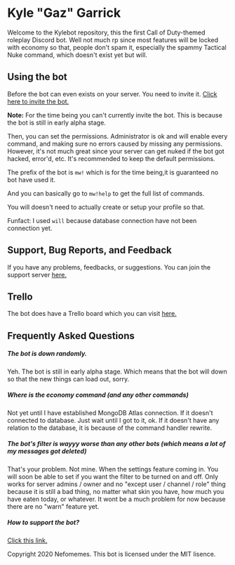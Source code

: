 # Kyle "Gaz" Garrick 
Welcome to the Kylebot repository, this the first Call of Duty-themed roleplay Discord bot. Well not much rp since most features will be locked with economy so that, people don't spam it, especially the spammy Tactical Nuke command, which doesn't exist yet but will.    

## Using the bot  
Before the bot can even exists on your server. You need to invite it. [Click here to invite the bot.](https://web.nefomemes.repl.co/kylebot/invite)   

**Note:** For the time being you can't currently invite the bot. This is because the bot is still in early alpha stage.    

Then, you can set the permissions. Administrator is ok and will enable every command, and making sure no errors caused by missing any permissions. However, it's not much great since your server can get nuked if the bot got hacked, error'd, etc. It's recommended to keep the default permissions.    

The prefix of the bot is `mw!` which is for the time being,it is guaranteed no bot have used it.    

And you can basically go to `mw!help` to get the full list of commands.    

You will doesn't need to actually create or setup your profile so that.        

Funfact: I used `will` because database connection have not been connection yet.    

## Support, Bug Reports, and Feedback  
If you have any problems, feedbacks, or suggestions. You can join the support server [here.](https://web.nefomemes.repl.co/kylebot/support)    

## Trello
The bot does have a Trello board which you can visit [here.](https://trello.com/b/dyn9b9T0/kylebot)

## Frequently Asked Questions

##### The bot is down randomly. 
Yeh. The bot is still in early alpha stage. Which means that the bot will down so that the new things can load out, sorry.    

##### Where is the economy command (and any other commands)
Not yet until I have established MongoDB Atlas connection. If it doesn't connected to database. Just wait until I got to it, ok. If it doesn't have any relation to the database, it is because of the command handler rewrite.    

##### The bot's filter is wayyy worse than any other bots (which means a lot of my messages got deleted)  
That's your problem. Not mine. When the settings feature coming in. You will soon be able to set if you want the filter to be turned on and off. Only works for server admins / owner and no "except user / channel / role" thing because it is still a bad thing, no matter what skin you have, how much you have eaten today, or whatever. It wont be a much problem for now because there are no "warn" feature yet.   

##### How to support the bot?
[Click this link.](https://www.youtube.com/watch?v=dQw4w9WgXcQ)     


Copyright 2020 Nefomemes. This bot is licensed under the MIT lisence. 
